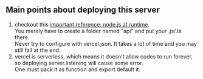 ## Main points about deploying this server
1. checkout this [important reference: node.js at runtime](https://vercel.com/docs/functions/runtimes/node-js).  
  You merely have to create a folder named "api" and put your .js/.ts there.  
  Never try to configure with vercel.json. It takes a lot of time and you may still fail at the end.
2. vercel is serverless, which means it doesn't allow codes to run forever, so deploying server.listening will cause some error.  
  One must pack it as function and export default it. 